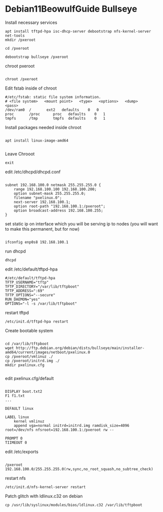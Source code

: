# Debian11BeowulfGuide Bullseye


Install necessary services
```
apt install tftpd-hpa isc-dhcp-server debootstrap nfs-kernel-server net-tools
mkdir /pxeroot
  
cd /pxeroot
  
debootstrap bullseye /pxeroot

```
chroot pxeroot

```

chroot /pxeroot

```


Edit fstab inside of chroot
```
#/etc/fstab: static file system information.
# <file system>   <mount point>   <type>   <options>   <dump>    <pass>
/dev/ram0  /       ext2   defaults    0   0
proc       /proc      proc   defaults    0   1
tmpfs      /tmp       tmpfs  defaults    0   1
```
Install packages needed inside chroot
```

apt install linux-image-amd64


```
Leave Chrooot

```
exit
```

edit /etc/dhcpd/dhcpd.conf

```

subnet 192.168.100.0 netmask 255.255.255.0 {
    range 192.168.100.100 192.168.100.200;
    option subnet-mask 255.255.255.0;
    filename "pxelinux.0";
    next-server 192.168.100.1;
    option root-path "192.168.100.1:/pxeroot";
    option broadcast-address 192.168.100.255;
}

```
set static ip on interface which you will be serving ip to nodes (you will want to make this permanent, but for now)

```

ifconfig enp0s8 192.168.100.1

```

run dhcpd

```
dhcpd
```


edit /etc/default/tftpd-hpa

```
#/etc/default/tftpd-hpa
TFTP_USERNAME="tftp"
TFTP_DIRECTORY="/var/lib/tftpboot"
TFTP_ADDRESS=":69"
TFTP_OPTIONS="--secure"
RUN_DAEMON="yes"
OPTIONS="-l -s /var/lib/tftpboot"

```

restart tftpd

```
/etc/init.d/tftpd-hpa restart

```

Create bootable system

```

cd /var/lib/tftpboot
wget http://ftp.debian.org/debian/dists/bullseye/main/installer-amd64/current/images/netboot/pxelinux.0
cp /pxeroot/vmlinuz ./
cp /pxeroot/initrd.img ./
mkdir pxelinux.cfg


```

edit pxelinux.cfg/default

```

DISPLAY boot.txt2
F1 f1.txt
...

DEFAULT linux

LABEL linux
    kernel vmlinuz
    append vga=normal initrd=initrd.img ramdisk_size=4096 root=/dev/nfs nfsroot=192.168.100.1:/pxeroot rw --

PROMPT 0
TIIMEOUT 0

```

edit /etc/exports

```

/pxeroot    192.168.100.0/255.255.255.0(rw,sync,no_root_squash,no_subtree_check)

```

restart nfs

```
/etc/init.d/nfs-kernel-server restart
```

Patch glitch with ldlinux.c32 on debian

```
cp /usr/lib/syslinux/modules/bios/ldlinux.c32 /var/lib/tftpboot
```







